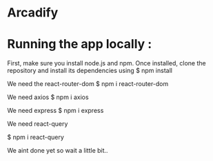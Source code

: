 # Arcadify

# Running the app locally : 

First, make sure you install node.js and npm.
Once installed, clone the repository and install its dependencies using
$ npm install

We need the react-router-dom
$ npm i react-router-dom

We need axios
$ npm i axios

We need express
$ npm i express

We need react-query

$ npm i react-query

We aint done yet so wait a little bit..